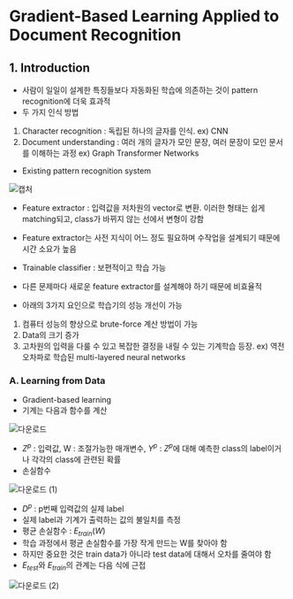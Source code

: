 # Gradient-Based Learning Applied to Document Recognition

## 1. Introduction
- 사람이 일일이 설계한 특징들보다 자동화된 학습에 의존하는 것이 pattern recognition에 더욱 효과적
- 두 가지 인식 방법
1. Character recognition : 독립된 하나의 글자를 인식. ex) CNN
2. Document understanding : 여러 개의 글자가 모인 문장, 여러 문장이 모인 문서를 이해하는 과정 ex) Graph Transformer Networks
- Existing pattern recognition system

![캡처](https://user-images.githubusercontent.com/80622859/192315428-85fc105a-b92e-44c8-b153-771060688eee.PNG)

- Feature extractor : 입력값을 저차원의 vector로 변환. 이러한 형태는 쉽게 matching되고, class가 바뀌지 않는 선에서 변형이 강함
- Feature extractor는 사전 지식이 어느 정도 필요하며 수작업을 설계되기 때문에 시간 소요가 높음
- Trainable classifier : 보편적이고 학습 가능
- 다른 문제마다 새로운 feature extractor를 설계해야 하기 때문에 비효율적

- 아래의 3가지 요인으로 학습기의 성능 개선이 가능
1. 컴퓨터 성능의 향상으로 brute-force 계산 방법이 가능
2. Data의 크기 증가
3. 고차원의 입력을 다룰 수 있고 복잡한 결정을 내릴 수 있는 기계학습 등장. ex) 역전 오차파로 학습된 multi-layered neural networks

### A. Learning from Data
- Gradient-based learning
- 기계는 다음과 함수를 계산

![다운로드](https://user-images.githubusercontent.com/80622859/192316747-9ba83ad6-cdba-4c62-9c14-51d0ce8cea43.png)

- $Z^p$ : 입력값, W : 조절가능한 매개변수, $Y^p$ : $Z^p$에 대해 예측한 class의 label이거나 각각의 class에 관련된 확률
- 손실함수

![다운로드 (1)](https://user-images.githubusercontent.com/80622859/192317019-bb11b204-3027-4eee-810d-75623e87159d.png)

- $D^p$ : p번째 입력값의 실제 label
- 실제 label과 기계가 출력하는 값의 불일치를 측정
- 평균 손실함수 : $E_{train}(W)$
- 학습 과정에서 평균 손실함수를 가장 작게 만드는 W를 찾아야 함
- 하지만 중요한 것은 train data가 아니라 test data에 대해서 오차를 줄여야 함
- $E_{test}$와 $E_{train}$의 관계는 다음 식에 근접

![다운로드 (2)](https://user-images.githubusercontent.com/80622859/192317870-f66411af-417a-4bb3-9853-7f1f38bf1649.png)






